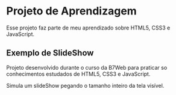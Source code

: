 # Projeto de Aprendizagem

Esse projeto faz parte de meu aprendizado sobre HTML5, CSS3 e JavaScript.


## Exemplo de SlideShow

Projeto desenvolvido durante o curso da B7Web para praticar so conhecimentos estudados de HTML5, CSS3 e JavaScript.

Simula um slideShow pegando o tamanho inteiro da tela visível.
